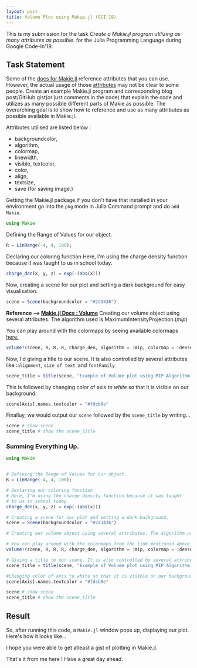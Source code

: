 ```yaml
---
layout: post
title: Volume Plot using Makie.jl (GCI'19)
---
```


This is my submission for the task *Create a Makie.jl program utilizing as many attributes as possible.* for the Julia Programming Language during
Google Code-In'19.

## Task Statement

Some of the [docs for Makie.jl](http://makie.juliaplots.org/dev/) reference attributes that you can use. However, the actual usage of those [attributes](http://makie.juliaplots.org/dev/plot-attributes.html#List-of-attributes-1) may not be clear to some people. Create an example Makie.jl program and corresponding blog post/GitHub gist(or just comments in the code) that explain the code and utilizes as many possible different parts of Makie as possible. The overarching goal is to show how to reference and use as many attributes as possible available in Makie.jl.

Attributes utilised are listed below :

- backgroundcolor,
- algorithm,
- colormap,
- linewidth,
- visible,
textcolor,
- color,
- align,
- textsize,
- save (for saving image.)

Getting the Makie.jl package.If you don't have that installed in your environment go into the `pkg` mode in Julia Command prompt and do `add Makie`.

```julia
using Makie
```

Defining the Range of Values for our object.

```julia
R = LinRange(-4, 4, 100);
```

Declaring our coloring function
Here, I'm using the charge density function because it was taught
to us in school today.

```julia
charge_den(x, y, z) = exp(-(abs(x)))
```

Now, creating a scene for our plot and setting a dark background for easy visualisation.

```julia
scene = Scene(backgroundcolor = "#2d3436")
```

**Reference --> [Makie.jl Docs : Volume](http://makie.juliaplots.org/dev/functions-overview.html#volume-1)**
Creating our volume object using several attributes. The algorithm used is MaximumIntensityProjection.(*mip*)

You can play around with the colormaps by seeing available colormaps [here.](http://makie.juliaplots.org/dev/colors.html)

```julia
volume!(scene, R, R, R, charge_den, algorithm = :mip, colormap = :dense, linewidth = 4, visible = true)
```

Now, I'd giving a title to our scene. It is also controlled by several attributes like :`alignment`, `size of text `and `fontFamily`

```julia
scene_title = title(scene, "Example of Volume plot using MIP Algorithm.", backgroundcolor = "#2d3436", color = "#fdcb6e", align = (:center, :center), font = :Tahoma, textsize = 20)
```

This is followed by changing color of axis *to white* so that it is visible on our background.

```julia
scene[Axis].names.textcolor = "#fdcb6e"
```

Finalluy, we would output our `scene` followed by the `scene_title` by writing...

```julia
scene # show scene
scene_title # show the scene_title
```

### Summing Everything Up.

```julia
using Makie


# Defining the Range of Values for our object.
R = LinRange(-4, 4, 100);  

# Declaring our coloring function
# Here, I'm using the charge density function because it was taught 
# to us in school today. 
charge_den(x, y, z) = exp(-(abs(x))) 

# Creating a scene for our plot and setting a dark background.
scene = Scene(backgroundcolor = "#2d3436")

# Creating our volume object using several attributes. The algorithm used is MaximumIntensityProjection. (This can also be changed. See available algorithms in the Volume Makie.jl Docs link I gave in the blog.)

# You can play around with the colormaps from the link mentioned above in the blog.
volume!(scene, R, R, R, charge_den, algorithm = :mip, colormap = :dense, linewidth = 4, visible = true)

# Giving a title to our scene. It is also controlled by several attributes like : alignment, size of text, fontFamily
scene_title = title(scene, "Example of Volume plot using MIP Algorithm.", backgroundcolor = "#2d3436", color = "#fdcb6e", align = (:center, :center), font = :Tahoma, textsize = 20)

#Changing color of axis to white so that it is visible on our background.
scene[Axis].names.textcolor = "#fdcb6e" 

scene # show scene
scene_title # show the scene_title
```

## Result

So, after running this code, a `Makie.jl` window pops up, displaying our plot. Here's how it looks like...

<amp-img width="700" height="500" layout="responsive" src="/assets/images/output.png"></amp-img>

I hope you were able to get atleast a gist of plotting in Makie.jl.

That's it from me here ! Have a great day ahead.
